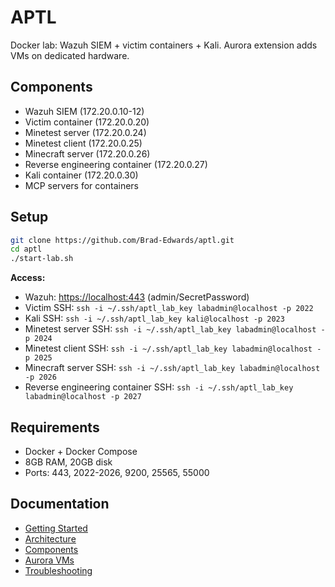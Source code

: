 # APTL

Docker lab: Wazuh SIEM + victim containers + Kali. Aurora extension adds VMs on dedicated hardware.

## Components

- Wazuh SIEM (172.20.0.10-12)
- Victim container (172.20.0.20)
- Minetest server (172.20.0.24)
- Minetest client (172.20.0.25)  
- Minecraft server (172.20.0.26)
- Reverse engineering container (172.20.0.27)
- Kali container (172.20.0.30)
- MCP servers for containers

## Setup

```bash
git clone https://github.com/Brad-Edwards/aptl.git
cd aptl
./start-lab.sh
```

**Access:**

- Wazuh: <https://localhost:443> (admin/SecretPassword)
- Victim SSH: `ssh -i ~/.ssh/aptl_lab_key labadmin@localhost -p 2022`
- Kali SSH: `ssh -i ~/.ssh/aptl_lab_key kali@localhost -p 2023`
- Minetest server SSH: `ssh -i ~/.ssh/aptl_lab_key labadmin@localhost -p 2024`
- Minetest client SSH: `ssh -i ~/.ssh/aptl_lab_key labadmin@localhost -p 2025`
- Minecraft server SSH: `ssh -i ~/.ssh/aptl_lab_key labadmin@localhost -p 2026`
- Reverse engineering container SSH: `ssh -i ~/.ssh/aptl_lab_key labadmin@localhost -p 2027`

## Requirements

- Docker + Docker Compose
- 8GB RAM, 20GB disk
- Ports: 443, 2022-2026, 9200, 25565, 55000

## Documentation

- [Getting Started](getting-started/)
- [Architecture](architecture/)
- [Components](components/)
- [Aurora VMs](aurora/)
- [Troubleshooting](troubleshooting/)
